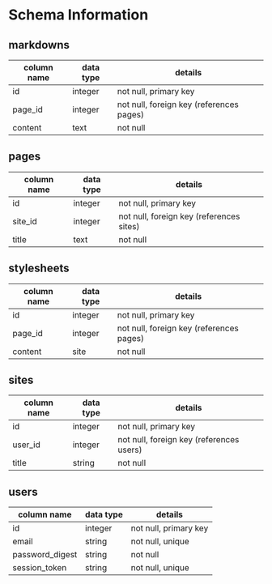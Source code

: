 # Schema Information

## markdowns
column name | data type | details
------------|-----------|-----------------------
id          | integer   | not null, primary key
page_id     | integer   | not null, foreign key (references pages)
content     | text      | not null

## pages
column name | data type | details
------------|-----------|-----------------------
id          | integer   | not null, primary key
site_id     | integer   | not null, foreign key (references sites)
title       | text      | not null

## stylesheets
column name | data type | details
------------|-----------|-----------------------
id          | integer   | not null, primary key
page_id     | integer   | not null, foreign key (references pages)
content     | site      | not null

## sites
column name | data type | details
------------|-----------|-----------------------
id          | integer   | not null, primary key
user_id     | integer   | not null, foreign key (references users)
title       | string    | not null

## users
column name     | data type | details
----------------|-----------|-----------------------
id              | integer   | not null, primary key
email           | string    | not null, unique
password_digest | string    | not null
session_token   | string    | not null, unique
